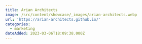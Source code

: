 ```yaml
---
title: Arian Architects
image: /src/content/showcase/_images/arian-architects.webp
url: 'https://arian-architects.github.io/'
categories:
  - marketing
dateAdded: 2023-03-06T18:09:38.000Z
---
```


